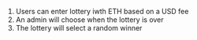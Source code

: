 1. Users can enter lottery iwth ETH based on a USD fee
2. An admin will choose when the lottery is over
3. The lottery will select a random winner 